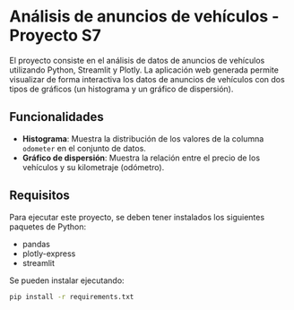 # Análisis de anuncios de vehículos - Proyecto S7

El proyecto consiste en el análisis de datos de anuncios de vehículos utilizando Python, Streamlit y Plotly. 
La aplicación web generada permite visualizar de forma interactiva los datos de anuncios de vehículos con dos tipos de gráficos (un histograma y un gráfico de dispersión).

## Funcionalidades

- **Histograma**: Muestra la distribución de los valores de la columna `odometer` en el conjunto de datos.
- **Gráfico de dispersión**: Muestra la relación entre el precio de los vehículos y su kilometraje (odómetro).

## Requisitos

Para ejecutar este proyecto, se deben tener instalados los siguientes paquetes de Python:

- pandas
- plotly-express
- streamlit

Se pueden instalar ejecutando:

```bash
pip install -r requirements.txt